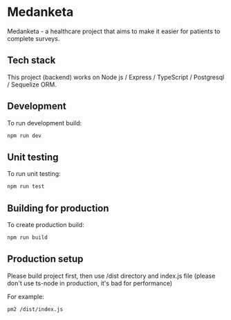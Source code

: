 # Medanketa

Medanketa - a healthcare project that aims to make it easier for patients to complete surveys.

## Tech stack
This project (backend) works on Node js / Express / TypeScript / Postgresql / Sequelize ORM.

## Development

To run development build:

```bash
npm run dev
```

## Unit testing

To run unit testing:

```bash
npm run test
```

## Building for production

To create production build:

```bash
npm run build
```

## Production setup

Please build project first, then use /dist directory and index.js file (please don't use ts-node in production, it's bad for performance)

For example:
```bash
pm2 /dist/index.js
```